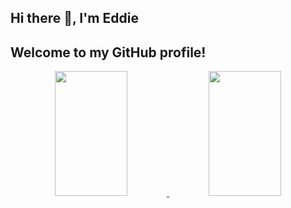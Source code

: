 ## Hi there 👋, I'm Eddie
## Welcome to my GitHub profile!

<p align="center">
  <!-- Stats Card -->
  <a href="https://github.com/Eddead/github-readme-stats">
    <img height="200" width="48%" src="https://github-readme-stats.vercel.app/api?username=Eddead&show_icons=false&theme=default&hide=stars,prs,issues&rank_icon=github" />
  </a>

  <!-- Top Languages Card -->
  <a href="https://github.com/Eddead/convoychat">
    <img height="200" width="48%" src="https://github-readme-stats.vercel.app/api/top-langs?username=Eddead&layout=compact&langs_count=8" />
  </a>
</p>

